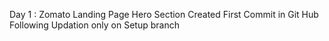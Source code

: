 Day 1 : Zomato Landing Page Hero Section Created
First Commit in Git Hub
Following Updation only on Setup branch
